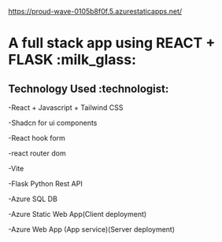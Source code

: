 https://proud-wave-0105b8f0f.5.azurestaticapps.net/

<h1>A full stack app using REACT + FLASK :milk_glass:</h1>


<h2>Technology Used :technologist:</h2>

-React + Javascript + Tailwind CSS

-Shadcn for ui components 

-React hook form 

-react router dom 

-Vite

-Flask Python Rest API

-Azure SQL DB 

-Azure Static Web App(Client deployment)

-Azure Web App (App service)(Server deployment)



